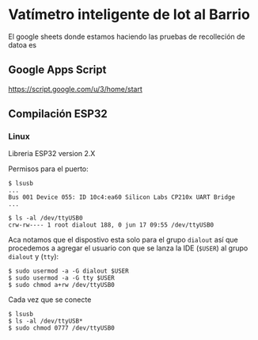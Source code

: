 # Vatímetro inteligente de Iot al Barrio

El google sheets donde estamos haciendo las pruebas de recolleción de datoa es <link>


## Google Apps Script

<https://script.google.com/u/3/home/start>

## Compilación ESP32

### Linux

Libreria ESP32 version 2.X

Permisos para el puerto:

~~~shell
$ lsusb
...
Bus 001 Device 055: ID 10c4:ea60 Silicon Labs CP210x UART Bridge
...
~~~

~~~shell
$ ls -al /dev/ttyUSB0
crw-rw---- 1 root dialout 188, 0 jun 17 09:55 /dev/ttyUSB0
~~~

Aca notamos que el dispostivo esta solo para el grupo `dialout` así que procedemos a agregar el usuario con que se lanza la IDE (`$USER`) al grupo `dialout` y (`tty`):

~~~shell
$ sudo usermod -a -G dialout $USER
$ sudo usermod -a -G tty $USER
$ sudo chmod a+rw /dev/ttyUSB0
~~~

Cada vez que se conecte
~~~shell
$ lsusb
$ ls -al /dev/ttyUSB*
$ sudo chmod 0777 /dev/ttyUSB0
~~~